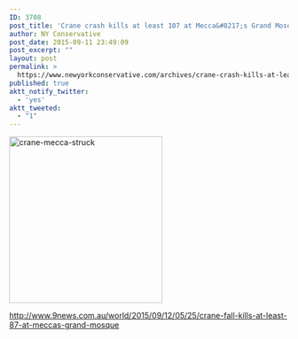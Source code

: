 ```yaml
---
ID: 3708
post_title: 'Crane crash kills at least 107 at Mecca&#8217;s Grand Mosque'
author: NY Conservative
post_date: 2015-09-11 23:49:09
post_excerpt: ""
layout: post
permalink: >
  https://www.newyorkconservative.com/archives/crane-crash-kills-at-least-107-at-meccas-grand-mosque/
published: true
aktt_notify_twitter:
  - 'yes'
aktt_tweeted:
  - "1"
---
```

<a href="http://newyorkconservative.s3.amazonaws.com/wp-content/uploads/2015/09/crane-mecca-struck.jpg"><img class="alignnone  wp-image-3709" src="http://newyorkconservative.s3.amazonaws.com/wp-content/uploads/2015/09/crane-mecca-struck-275x300.jpg" alt="crane-mecca-struck" width="276" height="301" /></a>

<a href="http://www.9news.com.au/world/2015/09/12/05/25/crane-fall-kills-at-least-87-at-meccas-grand-mosque">http://www.9news.com.au/world/2015/09/12/05/25/crane-fall-kills-at-least-87-at-meccas-grand-mosque</a>